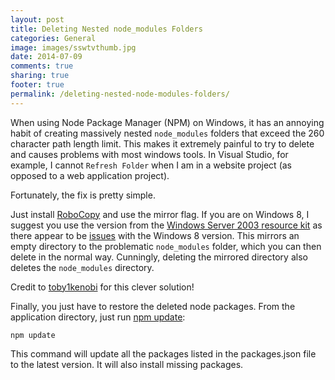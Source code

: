 ```yaml
---
layout: post
title: Deleting Nested node_modules Folders
categories: General
image: images/sswtvthumb.jpg
date: 2014-07-09
comments: true
sharing: true
footer: true
permalink: /deleting-nested-node-modules-folders/
---
```


When using Node Package Manager (NPM) on Windows, it has an annoying habit of creating massively nested `node_modules` folders that exceed the 260 character path length limit. This makes it extremely painful to try to delete and causes problems with most windows tools. In Visual Studio, for example, I cannot `Refresh Folder` when I am in a website project (as opposed to a web application project).

Fortunately, the fix is pretty simple.
<!--excerpt-->

Just install [RoboCopy](http://technet.microsoft.com/en-us/library/cc733145.aspx) and use the mirror flag. If you are on Windows 8, I suggest you use the version from the [Windows Server 2003 resource kit](http://www.microsoft.com/en-us/download/details.aspx?id=17657) as there appear to be [issues](http://www.matrix44.net/blog/?p=1355) with the Windows 8 version. This mirrors an empty directory to the problematic `node_modules` folder, which you can then delete in the normal way. Cunningly, deleting the mirrored directory also deletes the `node_modules` directory. 

Credit to [toby1kenobi](http://toby1kenobi.com/2014/04/how-to-delete-the-node_modules-folder-when-windows-complains-that-file-or-path-names-are-too-long/) for this clever solution!

Finally, you just have to restore the deleted node packages. From the application directory, just run [npm update](https://www.npmjs.org/doc/cli/npm-update.html):

	npm update

This command will update all the packages listed in the packages.json file to the latest version. It will also install missing packages.




